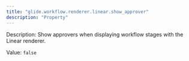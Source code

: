 ```yaml
---
title: "glide.workflow.renderer.linear.show_approver"
description: "Property"
---
```


Description: Show approvers when displaying workflow stages with the Linear renderer.

Value: `false`